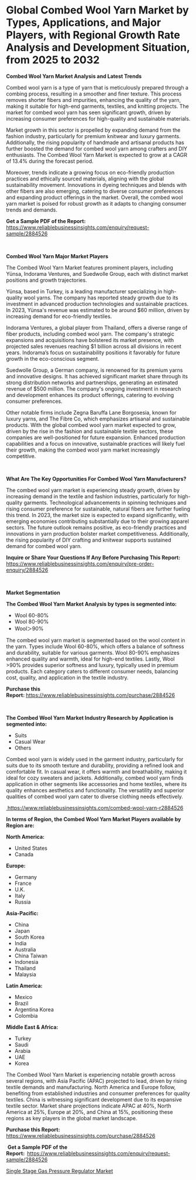 <p><h1>Global Combed Wool Yarn Market by Types, Applications, and Major Players, with Regional Growth Rate Analysis and Development Situation, from 2025 to 2032</h1></p><p><strong>Combed Wool Yarn Market Analysis and Latest Trends</strong></p>
<p><p>Combed wool yarn is a type of yarn that is meticulously prepared through a combing process, resulting in a smoother and finer texture. This process removes shorter fibers and impurities, enhancing the quality of the yarn, making it suitable for high-end garments, textiles, and knitting projects. The market for combed wool yarn has seen significant growth, driven by increasing consumer preferences for high-quality and sustainable materials. </p><p>Market growth in this sector is propelled by expanding demand from the fashion industry, particularly for premium knitwear and luxury garments. Additionally, the rising popularity of handmade and artisanal products has further boosted the demand for combed wool yarn among crafters and DIY enthusiasts. The Combed Wool Yarn Market is expected to grow at a CAGR of 13.4% during the forecast period. </p><p>Moreover, trends indicate a growing focus on eco-friendly production practices and ethically sourced materials, aligning with the global sustainability movement. Innovations in dyeing techniques and blends with other fibers are also emerging, catering to diverse consumer preferences and expanding product offerings in the market. Overall, the combed wool yarn market is poised for robust growth as it adapts to changing consumer trends and demands.</p></p>
<p><strong>Get a Sample PDF of the Report:&nbsp;</strong> <a href="https://www.reliablebusinessinsights.com/enquiry/request-sample/2884526?utm_campaign=3253&utm_medium=2&utm_source=Github&utm_content=ia&utm_term=13032025&utm_id=combed-wool-yarn">https://www.reliablebusinessinsights.com/enquiry/request-sample/2884526</a></p>
<p>&nbsp;</p>
<p><strong>Combed Wool Yarn Major Market Players</strong></p>
<p><p>The Combed Wool Yarn Market features prominent players, including Yünsa, Indorama Ventures, and Suedwolle Group, each with distinct market positions and growth trajectories. </p><p>Yünsa, based in Turkey, is a leading manufacturer specializing in high-quality wool yarns. The company has reported steady growth due to its investment in advanced production technologies and sustainable practices. In 2023, Yünsa's revenue was estimated to be around $60 million, driven by increasing demand for eco-friendly textiles.</p><p>Indorama Ventures, a global player from Thailand, offers a diverse range of fiber products, including combed wool yarn. The company's strategic expansions and acquisitions have bolstered its market presence, with projected sales revenues reaching $1 billion across all divisions in recent years. Indorama’s focus on sustainability positions it favorably for future growth in the eco-conscious segment.</p><p>Suedwolle Group, a German company, is renowned for its premium yarns and innovative designs. It has achieved significant market share through its strong distribution networks and partnerships, generating an estimated revenue of $500 million. The company's ongoing investment in research and development enhances its product offerings, catering to evolving consumer preferences.</p><p>Other notable firms include Zegna Baruffa Lane Borgosesia, known for luxury yarns, and The Fibre Co, which emphasizes artisanal and sustainable products. With the global combed wool yarn market expected to grow, driven by the rise in the fashion and sustainable textile sectors, these companies are well-positioned for future expansion. Enhanced production capabilities and a focus on innovative, sustainable practices will likely fuel their growth, making the combed wool yarn market increasingly competitive.</p></p>
<p>&nbsp;</p>
<p><strong>What Are The Key Opportunities For Combed Wool Yarn Manufacturers?</strong></p>
<p><p>The combed wool yarn market is experiencing steady growth, driven by increasing demand in the textile and fashion industries, particularly for high-quality garments. Technological advancements in spinning techniques and rising consumer preference for sustainable, natural fibers are further fueling this trend. In 2023, the market size is expected to expand significantly, with emerging economies contributing substantially due to their growing apparel sectors. The future outlook remains positive, as eco-friendly practices and innovations in yarn production bolster market competitiveness. Additionally, the rising popularity of DIY crafting and knitwear supports sustained demand for combed wool yarn.</p></p>
<p><strong>Inquire or Share Your Questions If Any Before Purchasing This Report:</strong> <a href="https://www.reliablebusinessinsights.com/enquiry/pre-order-enquiry/2884526?utm_campaign=3253&utm_medium=2&utm_source=Github&utm_content=ia&utm_term=13032025&utm_id=combed-wool-yarn">https://www.reliablebusinessinsights.com/enquiry/pre-order-enquiry/2884526</a></p>
<p>&nbsp;</p>
<p><strong>Market Segmentation</strong></p>
<p><strong>The Combed Wool Yarn Market Analysis by types is segmented into:</strong></p>
<p><ul><li>Wool 60-80%</li><li>Wool 80-90%</li><li>Wool＞90%</li></ul></p>
<p><p>The combed wool yarn market is segmented based on the wool content in the yarn. Types include Wool 60-80%, which offers a balance of softness and durability, suitable for various garments. Wool 80-90% emphasizes enhanced quality and warmth, ideal for high-end textiles. Lastly, Wool >90% provides superior softness and luxury, typically used in premium products. Each category caters to different consumer needs, balancing cost, quality, and application in the textile industry.</p></p>
<p><strong>Purchase this Report:&nbsp;</strong><a href="https://www.reliablebusinessinsights.com/purchase/2884526?utm_campaign=3253&utm_medium=2&utm_source=Github&utm_content=ia&utm_term=13032025&utm_id=combed-wool-yarn">https://www.reliablebusinessinsights.com/purchase/2884526</a></p>
<p>&nbsp;</p>
<p><strong>The Combed Wool Yarn Market Industry Research by Application is segmented into:</strong></p>
<p><ul><li>Suits</li><li>Casual Wear</li><li>Others</li></ul></p>
<p><p>Combed wool yarn is widely used in the garment industry, particularly for suits due to its smooth texture and durability, providing a refined look and comfortable fit. In casual wear, it offers warmth and breathability, making it ideal for cozy sweaters and jackets. Additionally, combed wool yarn finds application in other segments like accessories and home textiles, where its quality enhances aesthetics and functionality. The versatility and superior qualities of combed wool yarn cater to diverse clothing needs effectively.</p></p>
<p><a href="https://www.reliablebusinessinsights.com/combed-wool-yarn-r2884526?utm_campaign=3253&utm_medium=2&utm_source=Github&utm_content=ia&utm_term=13032025&utm_id=combed-wool-yarn">&nbsp;https://www.reliablebusinessinsights.com/combed-wool-yarn-r2884526</a></p>
<p><strong>In terms of Region, the Combed Wool Yarn Market Players available by Region are:</strong></p>
<p>
    <p> <strong> North America: </strong>
        <ul>
            <li>United States</li>
            <li>Canada</li>
        </ul>
        </p> 
    <p> <strong> Europe: </strong>
        <ul>
            <li>Germany</li>
            <li>France</li>
            <li>U.K.</li>
            <li>Italy</li>
            <li>Russia</li>
        </ul>
        </p> 
    <p> <strong> Asia-Pacific: </strong>
        <ul>
            <li>China</li>
            <li>Japan</li>
            <li>South Korea</li>
            <li>India</li>
            <li>Australia</li>
            <li>China Taiwan</li>
            <li>Indonesia</li>
            <li>Thailand</li>
            <li>Malaysia</li>
        </ul>
        </p> 
    <p> <strong> Latin America: </strong>
        <ul>
            <li>Mexico</li>
            <li>Brazil</li>
            <li>Argentina Korea</li>
            <li>Colombia</li>
        </ul>
        </p> 
    <p> <strong> Middle East & Africa: </strong>
        <ul>
            <li>Turkey</li>
            <li>Saudi</li>
            <li>Arabia</li>
            <li>UAE</li>
            <li>Korea</li>
        </ul>
    </p>
    </p>
<p><p>The Combed Wool Yarn Market is experiencing notable growth across several regions, with Asia Pacific (APAC) projected to lead, driven by rising textile demands and manufacturing. North America and Europe follow, benefiting from established industries and consumer preferences for quality textiles. China is witnessing significant development due to its expansive textile sector. Market share projections indicate APAC at 40%, North America at 25%, Europe at 20%, and China at 15%, positioning these regions as key players in the global market landscape.</p></p>
<p><strong>Purchase this Report: </strong><a href="https://www.reliablebusinessinsights.com/purchase/2884526?utm_campaign=3253&utm_medium=2&utm_source=Github&utm_content=ia&utm_term=13032025&utm_id=combed-wool-yarn">https://www.reliablebusinessinsights.com/purchase/2884526</a></p>
<p>&nbsp;<strong>Get a Sample PDF of the Report:&nbsp;&nbsp;</strong><a href="https://www.reliablebusinessinsights.com/enquiry/request-sample/2884526?utm_campaign=3253&utm_medium=2&utm_source=Github&utm_content=ia&utm_term=13032025&utm_id=combed-wool-yarn">https://www.reliablebusinessinsights.com/enquiry/request-sample/2884526</a></p>
<p><strong></strong></p>
<p><p><a href="https://github.com/momossidram/Market-Research-Report-List-1/blob/main/single-stage-gas-pressure-regulator-market.md?utm_campaign=3253&utm_medium=2&utm_source=Github&utm_content=ia&utm_term=13032025&utm_id=combed-wool-yarn">Single Stage Gas Pressure Regulator Market</a></p></p>
